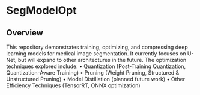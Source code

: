 # SegModelOpt
## Overview

This repository demonstrates training, optimizing, and compressing deep learning models for medical image segmentation. It currently focuses on U-Net, but will expand to other architectures in the future. The optimization techniques explored include:
	•	Quantization (Post-Training Quantization, Quantization-Aware Training)
	•	Pruning (Weight Pruning, Structured & Unstructured Pruning)
	•	Model Distillation (planned future work)
	•	Other Efficiency Techniques (TensorRT, ONNX optimization)
